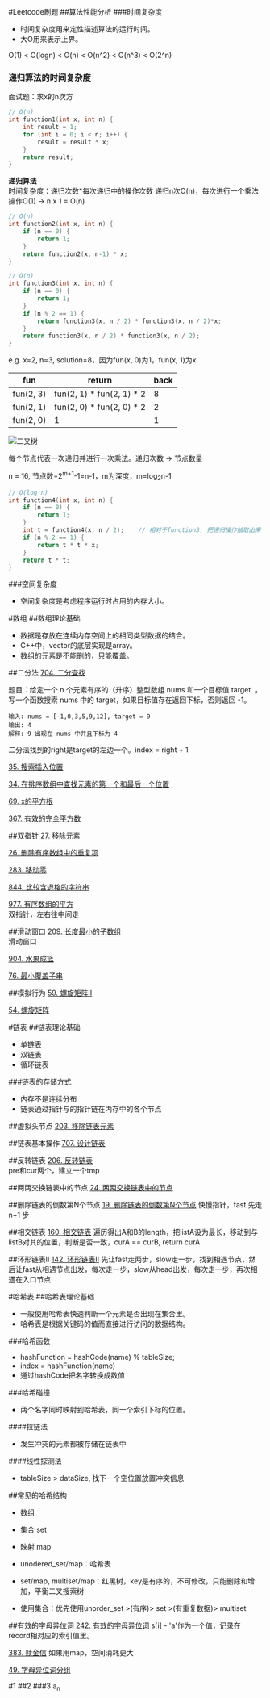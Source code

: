 #Leetcode刷题
##算法性能分析
###时间复杂度
+ 时间复杂度用来定性描述算法的运行时间。
+ 大O用来表示上界。

O(1) < O(logn) < O(n) < O(n^2) < O(n^3) < O(2^n)

### 递归算法的时间复杂度
面试题：求x的n次方

``` cpp
// O(n)
int function1(int x, int n) {
	int result = 1;
	for (int i = 0; i < n; i++) {
		result = result * x;
	}
	return result;
}
```

**递归算法**  
时间复杂度：递归次数*每次递归中的操作次数
递归n次O(n)，每次进行一个乘法操作O(1) -> n x 1 = O(n)

``` cpp
// O(n)
int function2(int x, int n) {
	if (n == 0) {
		return 1;
	}
	return function2(x, n-1) * x;
}
```

``` cpp
// O(n)
int function3(int x, int n) {
	if (n == 0) {
		return 1;
	}
	if (n % 2 == 1) {
		return function3(x, n / 2) * function3(x, n / 2)*x;
	} 
	return function3(x, n / 2) * function3(x, n / 2);
}
```
e.g. x=2, n=3, solution=8，因为fun(x, 0)为1，fun(x, 1)为x

| fun |  return  | back |
|---|---|---|
|fun(2, 3)| fun(2, 1) * fun(2, 1) *  2 | 8 |
| fun(2, 1) | fun(2, 0) * fun(2, 0) * 2 | 2 |
| fun(2, 0) | 1 | 1 |

![二叉树](https://code-thinking-1253855093.file.myqcloud.com/pics/20201209193909426.png)

每个节点代表一次递归并进行一次乘法。递归次数 -> 节点数量

n = 16, 节点数=2<sup>m+1</sup>-1=n-1，m为深度，m=log<sub>2</sub>n-1

``` cpp
// O(log n)
int function4(int x, int n) {
    if (n == 0) {
        return 1;
    }
    int t = function4(x, n / 2);    // 相对于function3, 把递归操作抽取出来
    if (n % 2 == 1) {
        return t * t * x;
    }
    return t * t;
}
```

###空间复杂度
+ 空间复杂度是考虑程序运行时占用的内存大小。


#数组
##数组理论基础
+ 数据是存放在连续内存空间上的相同类型数据的结合。
+ C++中，vector的底层实现是array。
+ 数组的元素是不能删的，只能覆盖。



##二分法
[704. 二分查找](https://leetcode.cn/problems/binary-search/)

题目：给定一个 n 个元素有序的（升序）整型数组 nums 和一个目标值 target  ，写一个函数搜索 nums 中的 target，如果目标值存在返回下标，否则返回 -1。

```
输入: nums = [-1,0,3,5,9,12], target = 9
输出: 4
解释: 9 出现在 nums 中并且下标为 4
```
二分法找到的right是target的左边一个。index = right + 1

[35. 搜索插入位置](https://leetcode.cn/problems/search-insert-position/)

[34. 在排序数组中查找元素的第一个和最后一个位置](https://leetcode.cn/problems/find-first-and-last-position-of-element-in-sorted-array/)

[69. x的平方根](https://leetcode.cn/problems/sqrtx/)

[367. 有效的完全平方数](https://leetcode.cn/problems/valid-perfect-square/)

##双指针
[27. 移除元素](https://leetcode.cn/problems/remove-element/)

[26. 删除有序数组中的重复项](https://leetcode.cn/problems/remove-duplicates-from-sorted-array/)

[283. 移动零](https://leetcode.cn/problems/move-zeroes/)

[844. 比较含退格的字符串](https://leetcode.cn/problems/backspace-string-compare/)

[977. 有序数组的平方](https://leetcode.cn/problems/squares-of-a-sorted-array/)  
双指针，左右往中间走

##滑动窗口
[209. 长度最小的子数组](https://leetcode.cn/problems/minimum-size-subarray-sum/)  
滑动窗口

[904. 水果成篮](https://leetcode.cn/problems/fruit-into-baskets/)

[76. 最小覆盖子串](https://leetcode.cn/problems/minimum-window-substring/)

##模拟行为
[59. 螺旋矩阵II](https://leetcode.cn/problems/spiral-matrix-ii/)

[54. 螺旋矩阵](https://leetcode.cn/problems/spiral-matrix/)

#链表
##链表理论基础
+ 单链表
+ 双链表
+ 循环链表

###链表的存储方式
+ 内存不是连续分布
+ 链表通过指针与的指针链在内存中的各个节点

##虚拟头节点
[203. 移除链表元素](https://leetcode.cn/problems/remove-linked-list-elements/)

##链表基本操作
[707. 设计链表](https://leetcode.cn/problems/design-linked-list/)

##反转链表
[206. 反转链表](https://leetcode.cn/problems/reverse-linked-list/)  
pre和cur两个，建立一个tmp

##两两交换链表中的节点
[24. 两两交换链表中的节点](https://leetcode.cn/problems/swap-nodes-in-pairs/)

##删除链表的倒数第N个节点
[19. 删除链表的倒数第N个节点](https://leetcode.cn/problems/remove-nth-node-from-end-of-list/)
快慢指针，fast 先走 n+1 步

##相交链表
[160. 相交链表](https://leetcode.cn/problems/intersection-of-two-linked-lists/)
遍历得出A和B的length，把listA设为最长，移动到与listB对其的位置，判断是否一致，curA == curB, return curA

##环形链表II
[142. 环形链表II](https://leetcode.cn/problems/linked-list-cycle-ii/)
先让fast走两步，slow走一步，找到相遇节点，然后让fast从相遇节点出发，每次走一步，slow从head出发，每次走一步，再次相遇在入口节点

#哈希表
##哈希表理论基础
+ 一般使用哈希表快速判断一个元素是否出现在集合里。
+ 哈希表是根据关键码的值而直接进行访问的数据结构。

###哈希函数
+ hashFunction = hashCode(name) % tableSize;
+ index = hashFunction(name)
+ 通过hashCode把名字转换成数值

###哈希碰撞
+ 两个名字同时映射到哈希表，同一个索引下标的位置。

####拉链法
+ 发生冲突的元素都被存储在链表中

####线性探测法
+ tableSize > dataSize, 找下一个空位置放置冲突信息

##常见的哈希结构
+ 数组
+ 集合 set
+ 映射 map

+ unodered_set/map：哈希表
+ set/map, multiset/map：红黑树，key是有序的，不可修改，只能删除和增加，平衡二叉搜索树

+ 使用集合：优先使用unorder_set >(有序)> set >(有重复数据)> multiset

##有效的字母异位词
[242. 有效的字母异位词](https://leetcode.cn/problems/valid-anagram/) 
s[i] - 'a'作为一个值，记录在record相对应的索引值里。

[383. 赎金信](https://leetcode.cn/problems/ransom-note/)
如果用map，空间消耗更大

[49. 字母异位词分组](https://leetcode.cn/problems/group-anagrams/)


#1
##2
###3
a<sub>n</sub>